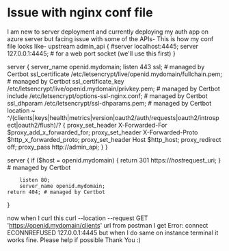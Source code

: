 
# Issue with nginx conf file

I am new to server deployment and currently deploying my auth app on azure server but facing issue with some of the APIs-
This is how my conf file looks like-
upstream admin_api {
   #server localhost:4445;
   server 127.0.0.1:4445; # for a web port socket (we'll use this first)
}

server {
    server_name openid.mydomain;
    listen 443 ssl; # managed by Certbot
    ssl_certificate /etc/letsencrypt/live/openid.mydomain/fullchain.pem; # managed by Certbot
    ssl_certificate_key /etc/letsencrypt/live/openid.mydomain/privkey.pem; # managed by Certbot
    include /etc/letsencrypt/options-ssl-nginx.conf; # managed by Certbot
    ssl_dhparam /etc/letsencrypt/ssl-dhparams.pem; # managed by Certbot
    location ~ ^/(clients|keys|health|metrics|version|oauth2/auth/requests|oauth2/introspect|oauth2/flush)/? {
        proxy_set_header X-Forwarded-For $proxy_add_x_forwarded_for;
        proxy_set_header X-Forwarded-Proto $http_x_forwarded_proto;
        proxy_set_header Host $http_host;
        proxy_redirect off;
        proxy_pass http://admin_api;
    }
}


server {
    if ($host = openid.mydomain) {
        return 301 https://$host$request_uri;
    } # managed by Certbot


        listen 80;
        server_name openid.mydomain;
    return 404; # managed by Certbot


}

now when I curl this curl --location --request GET 'https://openid.mydomain/clients' url from postman I get Error: connect ECONNREFUSED 127.0.0.1:4445
but when I do same on instance terminal it works fine.
Please help if possible
Thank You :)

        
